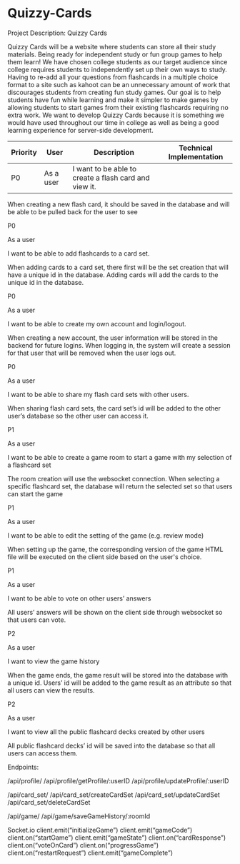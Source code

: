 # Quizzy-Cards

Project Description: Quizzy Cards

Quizzy Cards will be a website where students can store all their study materials. Being ready for independent study or fun group games to help them learn! We have chosen college students as our target audience since college requires students to independently set up their own ways to study. Having to re-add all your questions from flashcards in a multiple choice format to a site such as kahoot can be an unnecessary amount of work that discourages students from creating fun study games. Our goal is to help students have fun while learning and make it simpler to make games by allowing students to start games from their existing flashcards requiring no extra work. We want to develop Quizzy Cards because it is something we would have used throughout our time in college as well as being a good learning experience for server-side development. 

| Priority |    User    |                   Description                         | Technical Implementation
| -------- | ---------- | ----------------------------------------------------- | ------------------------
|   P0     | As a user  | I want to be able to create a flash card and view it.
    
When creating  a new flash card, it should be saved in the database and will be able to be pulled back for the user to see

P0

As a user
  
I want to be able to add flashcards to a card set.
    
When adding cards to a card set, there first will be the set creation that will have a unique id in the database. Adding cards will add the cards to the      unique id in the database.

P0

As a user
  
I want to be able to create my own account and login/logout.
    
When creating a new account, the user information will be stored in the backend for future logins. When logging in, the system will create a session for that user that will be removed when the user logs out.
      
P0

As a user
  
I want to be able to share my flash card sets with other users.
    
When sharing flash card sets, the card set’s id will be added to the other user’s database so the other user can access it.
      
P1

As a user
  
I want to be able to create a game room to start a game with my selection of a flashcard set
    
The room creation will use the websocket connection. When selecting a specific flashcard set, the database will return the selected set so that users can start the game
      
P1

As a user
  
I want to be able to edit the setting of the game (e.g. review mode)
    
When setting up the game, the corresponding version of the game HTML file will be executed on the client side based on the user's choice. 
      
P1

As a user
  
I want to be able to vote on other users’ answers
    
All users’ answers will be shown on the client side through websocket so that users can vote. 
      
P2

As a user
  
I want to view the game history
    
When the game ends, the game result will be stored into the database with a unique id. Users’ id will be added to the game result as an attribute so that all users can view the results. 
      
P2

As a user
  
I want to view all the public flashcard decks created by other users
    
All public flashcard decks’ id will be saved into the database so that all users can access them. 

 

Endpoints:

/api/profile/
/api/profile/getProfile/:userID
/api/profile/updateProfile/:userID

/api/card_set/
/api/card_set/createCardSet
/api/card_set/updateCardSet
/api/card_set/deleteCardSet

/api/game/
/api/game/saveGameHistory/:roomId

Socket.io
client.emit(“initializeGame”)
client.emit(“gameCode”)
client.on(“startGame”)
client.emit(“gameState”)
client.on(“cardResponse”)
client.on(“voteOnCard”)
client.on(“progressGame”)
client.on(“restartRequest”)
client.emit(“gameComplete”)
